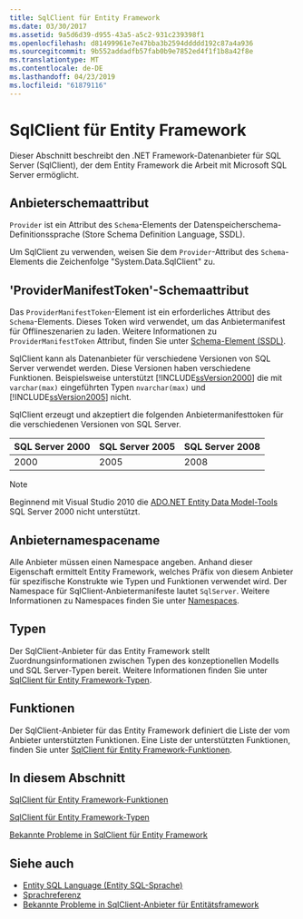 ```yaml
---
title: SqlClient für Entity Framework
ms.date: 03/30/2017
ms.assetid: 9a5d6d39-d955-43a5-a5c2-931c239398f1
ms.openlocfilehash: d81499961e7e47bba3b2594ddddd192c87a4a936
ms.sourcegitcommit: 9b552addadfb57fab0b9e7852ed4f1f1b8a42f8e
ms.translationtype: MT
ms.contentlocale: de-DE
ms.lasthandoff: 04/23/2019
ms.locfileid: "61879116"
---
```

# <a name="sqlclient-for-the-entity-framework"></a>SqlClient für Entity Framework
Dieser Abschnitt beschreibt den .NET Framework-Datenanbieter für SQL Server (SqlClient), der dem Entity Framework die Arbeit mit Microsoft SQL Server ermöglicht.  
  
## <a name="provider-schema-attribute"></a>Anbieterschemaattribut  
 `Provider` ist ein Attribut des `Schema`-Elements der Datenspeicherschema-Definitionssprache (Store Schema Definition Language, SSDL).  
  
 Um SqlClient zu verwenden, weisen Sie dem `Provider`-Attribut des `Schema`-Elements die Zeichenfolge "System.Data.SqlClient" zu.  
  
## <a name="providermanifesttoken-schema-attribute"></a>'ProviderManifestToken'-Schemaattribut  
 Das `ProviderManifestToken`-Element ist ein erforderliches Attribut des `Schema`-Elements. Dieses Token wird verwendet, um das Anbietermanifest für Offlineszenarien zu laden. Weitere Informationen zu `ProviderManifestToken` Attribut, finden Sie unter [Schema-Element (SSDL)](/ef/ef6/modeling/designer/advanced/edmx/ssdl-spec#schema-element-ssdl).  
  
 SqlClient kann als Datenanbieter für verschiedene Versionen von SQL Server verwendet werden. Diese Versionen haben verschiedene Funktionen. Beispielsweise unterstützt [!INCLUDE[ssVersion2000](../../../../../includes/ssversion2000-md.md)] die mit `varchar(max)` eingeführten Typen `nvarchar(max)` und [!INCLUDE[ssVersion2005](../../../../../includes/ssversion2005-md.md)] nicht.  
  
 SqlClient erzeugt und akzeptiert die folgenden Anbietermanifesttoken für die verschiedenen Versionen von SQL Server.  
  
|SQL Server 2000|SQL Server 2005|SQL Server 2008|  
|-|-|-|  
|2000|2005|2008|  
  
> [!NOTE]
>  Beginnend mit Visual Studio 2010 die [ADO.NET Entity Data Model-Tools](https://docs.microsoft.com/previous-versions/dotnet/netframework-4.0/bb399249(v=vs.100)) SQL Server 2000 nicht unterstützt.  
  
## <a name="provider-namespace-name"></a>Anbieternamespacename  
 Alle Anbieter müssen einen Namespace angeben. Anhand dieser Eigenschaft ermittelt Entity Framework, welches Präfix von diesem Anbieter für spezifische Konstrukte wie Typen und Funktionen verwendet wird. Der Namespace für SqlClient-Anbietermanifeste lautet `SqlServer`. Weitere Informationen zu Namespaces finden Sie unter [Namespaces](../../../../../docs/framework/data/adonet/ef/language-reference/namespaces-entity-sql.md).  
  
## <a name="types"></a>Typen  
 Der SqlClient-Anbieter für das Entity Framework stellt Zuordnungsinformationen zwischen Typen des konzeptionellen Modells und SQL Server-Typen bereit. Weitere Informationen finden Sie unter [SqlClient für Entity Framework-Typen](../../../../../docs/framework/data/adonet/ef/sqlclient-for-ef-types.md).  
  
## <a name="functions"></a>Funktionen  
 Der SqlClient-Anbieter für das Entity Framework definiert die Liste der vom Anbieter unterstützten Funktionen. Eine Liste der unterstützten Funktionen, finden Sie unter [SqlClient für Entity Framework-Funktionen](../../../../../docs/framework/data/adonet/ef/sqlclient-for-ef-functions.md).  
  
## <a name="in-this-section"></a>In diesem Abschnitt  
 [SqlClient für Entity Framework-Funktionen](../../../../../docs/framework/data/adonet/ef/sqlclient-for-ef-functions.md)  
  
 [SqlClient für Entity Framework-Typen](../../../../../docs/framework/data/adonet/ef/sqlclient-for-ef-types.md)  
  
 [Bekannte Probleme in SqlClient für Entity Framework](../../../../../docs/framework/data/adonet/ef/known-issues-in-sqlclient-for-entity-framework.md)  
  
## <a name="see-also"></a>Siehe auch

- [Entity SQL Language (Entity SQL-Sprache)](../../../../../docs/framework/data/adonet/ef/language-reference/entity-sql-language.md)
- [Sprachreferenz](../../../../../docs/framework/data/adonet/ef/language-reference/index.md)
- [Bekannte Probleme in SqlClient-Anbieter für Entitätsframework](../../../../../docs/framework/data/adonet/ef/sqlclient-for-the-entity-framework.md)
